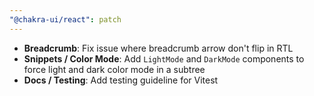 ```yaml
---
"@chakra-ui/react": patch
---
```


- **Breadcrumb**: Fix issue where breadcrumb arrow don't flip in RTL
- **Snippets / Color Mode**: Add `LightMode` and `DarkMode` components to force
  light and dark color mode in a subtree
- **Docs / Testing**: Add testing guideline for Vitest
